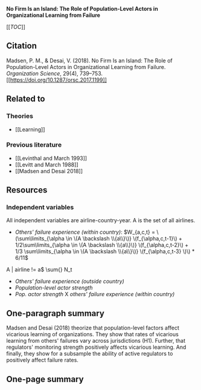**No Firm Is an Island: The Role of Population-Level Actors in Organizational Learning from Failure**

[[_TOC_]]

## Citation
Madsen, P. M., & Desai, V. (2018). No Firm Is an Island: The Role of Population-Level Actors in Organizational Learning from Failure. *Organization Science*, 29(4), 739–753. [[https://doi.org/10.1287/orsc.2017.1199]]

## Related to

### Theories
* [[Learning]]

### Previous literature
* [[Levinthal and March 1993]]
* [[Levitt and March 1988]]
* [[Madsen and Desai 2018]]

## Resources

### Independent variables

All independent variables are airline-country-year. A is the set of all airlines.

* *Others' failure experience (within country)*: $W_{a,c,t} = \(\sum\limits_{\alpha \in \(A \backslash \\{a\\}\)} \(f_{\alpha,c,t-1}\) + 1/2\sum\limits_{\alpha \in \(A \backslash \\{a\\}\)} \(f_{\alpha,c,t-2}\) + 1/3 \sum\limits_{\alpha \in \(A \backslash \\{a\\}\)} \(f_{\alpha,c,t-3} \)\) * 6/11$


A | airline != a$
\sum{} N_t
* *Others' failure experience (outside country)*
* *Population-level actor strength*
* *Pop. actor strength* X *others' failure experience (within country)*

## One-paragraph summary

Madsen and Desai (2018) theorize that population-level factors affect vicarious learning of organizations. They show that rates of vicarious learning from others' failures vary across jurisdictions (H1). Further, that regulators' monitoring strength positively affects vicarious learning. And finally, they show for a subsample the ability of active regulators to positively affect failure rates.

## One-page summary